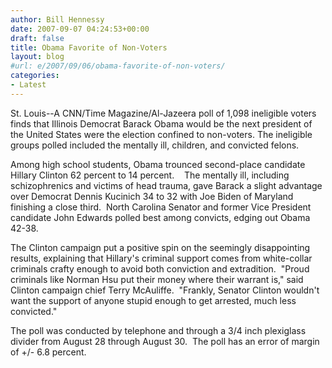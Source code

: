 ```yaml
---
author: Bill Hennessy
date: 2007-09-07 04:24:53+00:00
draft: false
title: Obama Favorite of Non-Voters
layout: blog
#url: e/2007/09/06/obama-favorite-of-non-voters/
categories:
- Latest
---
```


St. Louis--A CNN/Time Magazine/Al-Jazeera poll of 1,098 ineligible voters finds that Illinois Democrat Barack Obama would be the next president of the United States were the election confined to non-voters. The ineligible groups polled included the mentally ill, children, and convicted felons.     
  
Among high school students, Obama trounced second-place candidate Hillary Clinton 62 percent to 14 percent.    The mentally ill, including schizophrenics and victims of head trauma, gave Barack a slight advantage over Democrat Dennis Kucinich 34 to 32 with Joe Biden of Maryland finishing a close third.  North Carolina Senator and former Vice President candidate John Edwards polled best among convicts, edging out Obama 42-38.   
  
The Clinton campaign put a positive spin on the seemingly disappointing results, explaining that Hillary's criminal support comes from white-collar criminals crafty enough to avoid both conviction and extradition.  "Proud criminals like Norman Hsu put their money where their warrant is," said Clinton campaign chief Terry McAuliffe.  "Frankly, Senator Clinton wouldn't want the support of anyone stupid enough to get arrested, much less convicted."    
  
The poll was conducted by telephone and through a 3/4 inch plexiglass divider from August 28 through August 30.  The poll has an error of margin of +/- 6.8 percent.  
